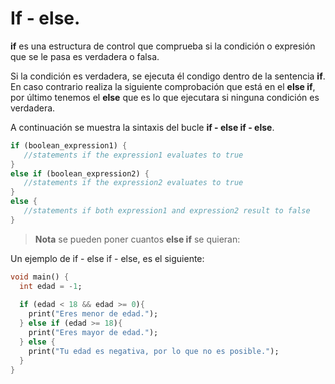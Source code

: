 # If - else.

**if** es una estructura de control que comprueba si la condición o expresión que se le pasa es verdadera o falsa.

Si la condición es verdadera, se ejecuta él condigo dentro de la sentencia **if**. En caso contrario realiza la siguiente comprobación que está en el **else if**, por último tenemos el **else** que es lo que ejecutara si ninguna condición es verdadera.

A continuación se muestra la sintaxis del bucle **if - else if - else**.


```dart
if (boolean_expression1) { 
   //statements if the expression1 evaluates to true 
} 
else if (boolean_expression2) { 
   //statements if the expression2 evaluates to true 
} 
else { 
   //statements if both expression1 and expression2 result to false 
} 
```

> **Nota** se pueden poner cuantos **else if** se quieran:

Un ejemplo de if - else if - else, es el siguiente:

```dart
void main() {
  int edad = -1;
  
  if (edad < 18 && edad >= 0){
    print("Eres menor de edad.");
  } else if (edad >= 18){
    print("Eres mayor de edad.");
  } else {
    print("Tu edad es negativa, por lo que no es posible.");
  }
}
```